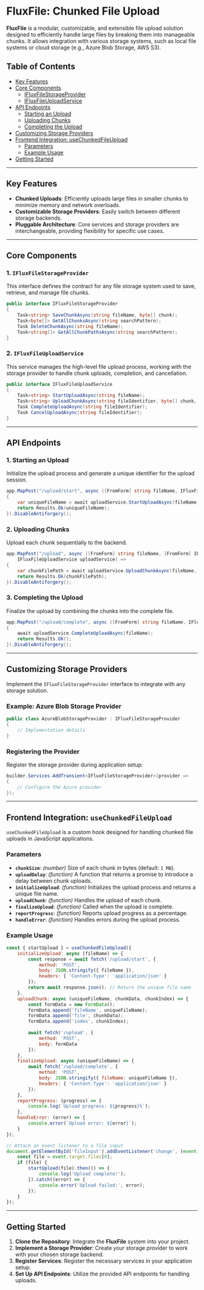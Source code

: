 # FluxFile: Chunked File Upload

**FluxFile** is a modular, customizable, and extensible file upload solution designed to efficiently handle large files by breaking them into manageable chunks. It allows integration with various storage systems, such as local file systems or cloud storage (e.g., Azure Blob Storage, AWS S3).

## Table of Contents

- [Key Features](#key-features)
- [Core Components](#core-components)
  - [IFluxFileStorageProvider](#1-ifluxfilestoragprovider)
  - [IFluxFileUploadService](#2-ifluxfileuploadservice)
- [API Endpoints](#api-endpoints)
  - [Starting an Upload](#1-starting-an-upload)
  - [Uploading Chunks](#2-uploading-chunks)
  - [Completing the Upload](#3-completing-the-upload)
- [Customizing Storage Providers](#customizing-storage-providers)
- [Frontend Integration: useChunkedFileUpload](#frontend-integration-usechunkedfileupload)
  - [Parameters](#parameters)
  - [Example Usage](#example-usage)
- [Getting Started](#getting-started)

---

## Key Features

- **Chunked Uploads**: Efficiently uploads large files in smaller chunks to minimize memory and network overloads.
- **Customizable Storage Providers**: Easily switch between different storage backends.
- **Pluggable Architecture**: Core services and storage providers are interchangeable, providing flexibility for specific use cases.

---

## Core Components

### 1. `IFluxFileStorageProvider`

This interface defines the contract for any file storage system used to save, retrieve, and manage file chunks.

```csharp
public interface IFluxFileStorageProvider
{
    Task<string> SaveChunkAsync(string fileName, byte[] chunk);
    Task<byte[]> GetAllChunksAsync(string searchPattern);
    Task DeleteChunkAsync(string fileName);
    Task<string[]> GetAllChunkPathsAsync(string searchPattern);
}
```

### 2. `IFluxFileUploadService`

This service manages the high-level file upload process, working with the storage provider to handle chunk uploads, completion, and cancellation.

```csharp
public interface IFluxFileUploadService
{
    Task<string> StartUploadAsync(string fileName);
    Task<string> UploadChunkAsync(string fileIdentifier, byte[] chunk, long chunkIndex);
    Task CompleteUploadAsync(string fileIdentifier);
    Task CancelUploadAsync(string fileIdentifier);
}
```

---

## API Endpoints

### 1. **Starting an Upload**

Initialize the upload process and generate a unique identifier for the upload session.

```csharp
app.MapPost("/upload/start", async ([FromForm] string fileName, IFluxFileUploadService uploadService) =>
{
    var uniqueFileName = await uploadService.StartUploadAsync(fileName);
    return Results.Ok(uniqueFileName);
}).DisableAntiforgery();
```

### 2. **Uploading Chunks**

Upload each chunk sequentially to the backend. 

```csharp
app.MapPost("/upload", async ([FromForm] string fileName, [FromForm] IFormFile file, [FromForm] long index,
    IFluxFileUploadService uploadService) =>
{
    var chunkFilePath = await uploadService.UploadChunkAsync(fileName, file.ToBytes(), index);
    return Results.Ok(chunkFilePath);
}).DisableAntiforgery();
```

### 3. **Completing the Upload**

Finalize the upload by combining the chunks into the complete file.

```csharp
app.MapPost("/upload/complete", async ([FromForm] string fileName, IFluxFileUploadService uploadService) =>
{
    await uploadService.CompleteUploadAsync(fileName);
    return Results.Ok();
}).DisableAntiforgery();
```

---

## Customizing Storage Providers

Implement the `IFluxFileStorageProvider` interface to integrate with any storage solution.

### Example: Azure Blob Storage Provider

```csharp
public class AzureBlobStorageProvider : IFluxFileStorageProvider
{
    // Implementation details
}
```

### Registering the Provider

Register the storage provider during application setup:

```csharp
builder.Services.AddTransient<IFluxFileStorageProvider>(provider => 
{
    // Configure the Azure provider
});
```

---

## Frontend Integration: `useChunkedFileUpload`

`useChunkedFileUpload` is a custom hook designed for handling chunked file uploads in JavaScript applications.

### Parameters

- **`chunkSize`**: *(number)* Size of each chunk in bytes (default: `1 MB`).
- **`uploadDelay`**: *(function)* A function that returns a promise to introduce a delay between chunk uploads.
- **`initializeUpload`**: *(function)* Initializes the upload process and returns a unique file name.
- **`uploadChunk`**: *(function)* Handles the upload of each chunk.
- **`finalizeUpload`**: *(function)* Called when the upload is complete.
- **`reportProgress`**: *(function)* Reports upload progress as a percentage.
- **`handleError`**: *(function)* Handles errors during the upload process.

### Example Usage

```javascript
const { startUpload } = useChunkedFileUpload({
    initializeUpload: async (fileName) => {
        const response = await fetch('/upload/start', {
            method: 'POST',
            body: JSON.stringify({ fileName }),
            headers: { 'Content-Type': 'application/json' }
        });
        return await response.json(); // Return the unique file name
    },
    uploadChunk: async (uniqueFileName, chunkData, chunkIndex) => {
        const formData = new FormData();
        formData.append('fileName', uniqueFileName);
        formData.append('file', chunkData);
        formData.append('index', chunkIndex);
        
        await fetch('/upload', {
            method: 'POST',
            body: formData
        });
    },
    finalizeUpload: async (uniqueFileName) => {
        await fetch('/upload/complete', {
            method: 'POST',
            body: JSON.stringify({ fileName: uniqueFileName }),
            headers: { 'Content-Type': 'application/json' }
        });
    },
    reportProgress: (progress) => {
        console.log(`Upload progress: ${progress}%`);
    },
    handleError: (error) => {
        console.error(`Upload error: ${error}`);
    }
});

// Attach an event listener to a file input
document.getElementById('fileInput').addEventListener('change', (event) => {
    const file = event.target.files[0];
    if (file) {
        startUpload(file).then(() => {
            console.log('Upload complete!');
        }).catch((error) => {
            console.error('Upload failed:', error);
        });
    }
});
```

---

## Getting Started

1. **Clone the Repository**: Integrate the **FluxFile** system into your project.
2. **Implement a Storage Provider**: Create your storage provider to work with your chosen storage backend.
3. **Register Services**: Register the necessary services in your application setup.
4. **Set Up API Endpoints**: Utilize the provided API endpoints for handling uploads.
